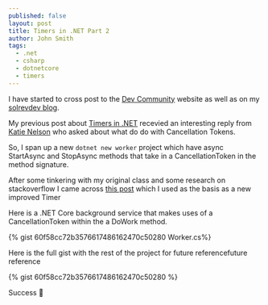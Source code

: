 ```yaml
---
published: false
layout: post
title: Timers in .NET Part 2
author: John Smith
tags:
  - .net
  - csharp
  - dotnetcore
  - timers
---
```

I have started to cross post to the [Dev Community](https://dev.to/) website as well as on my [solrevdev blog](https://solrevdev.com).

My previous post about [Timers in .NET](https://dev.to/solrevdev/timers-in-net-omd) recevied an interesting reply from [Katie Nelson](https://dev.to/katnel20) who asked about what do do with Cancellation Tokens. 

So, I span up a new `dotnet new worker` project which have async StartAsync and StopAsync methods that take in a CancellationToken in the method signature.

After some tinkering with my original class and some research on stackoverflow I came across [this post](https://stackoverflow.com/a/56666084/2041) which I used as the basis as a new improved Timer 

Here is a .NET Core background service that makes uses of a CancellationToken within the a DoWork method. 

{% gist 60f58cc72b3576617486162470c50280 Worker.cs%}

Here is the full gist with the rest of the project for future referencefuture reference

{% gist 60f58cc72b3576617486162470c50280 %}

Success 🎉
